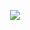 <p align="center">
  <img src="https://user-images.githubusercontent.com/7100563/100021237-177aa980-2dd9-11eb-9058-c3afbfe6b998.jpg">
</p>
